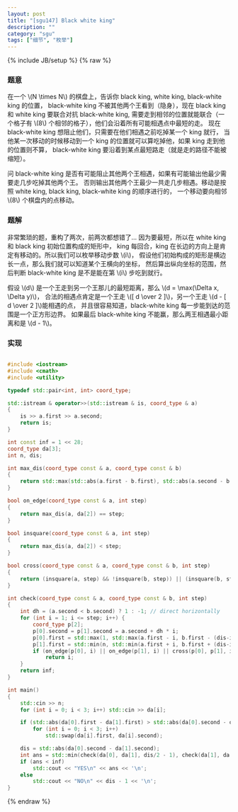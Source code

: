 ```yaml
---
layout: post
title: "[sgu147] Black white king"
description: ""
category: "sgu"
tags: ["细节", "枚举"]
---
```

{% include JB/setup %}
{% raw %}

### 题意

在一个 \\(N \times N\\) 的棋盘上，告诉你 black king, white king, black-white king 的位置，
black-white king 不被其他两个王看到（隐身），现在 black king 和 white king 要联合对抗 black-white king,
需要走到相邻的位置就能联合（一个格子有 \\(8\\) 个相邻的格子），他们会沿着所有可能相遇点中最短的走。
现在 black-white king 想阻止他们，只需要在他们相遇之前吃掉某一个 king 就行，
当他某一次移动的时候移动到一个 king 的位置就可以算吃掉他，如果 king 走到他的位置则不算，
black-white king 要沿着到某点最短路走（就是走的路径不能被缩短）。

问 black-white king 是否有可能阻止其他两个王相遇，如果有可能输出他最少需要走几步吃掉其他两个王。
否则输出其他两个王最少一共走几步相遇。移动是按照 white king, black king, black-white king 的顺序进行的，
一个移动要向相邻 \\(8\\) 个棋盘内的点移动。


### 题解

非常繁琐的题，重构了两次，前两次都想错了...
因为要最短，所以在 white king 和 black king 初始位置构成的矩形中，
king 每回合，king 在长边的方向上是肯定有移动的。所以我们可以枚举移动步数 \\(i\\)，
假设他们初始构成的矩形是横边长一点，那么我们就可以知道某个王横向的坐标，
然后算出纵向坐标的范围，然后判断 black-white king 是不是能在第 \\(i\\) 步吃到就行。

假设 \\(d\\) 是一个王走到另一个王那儿的最短距离，那么 \\(d = \max(\Delta x, \Delta y)\\)，
合法的相遇点肯定是一个王走 \\([ d \over 2 ]\\)，另一个王走 \\(d - [ d \over 2 ]\\)能相遇的点，
并且很容易知道，black-white king 每一步能到达的范围是一个正方形边界。
如果最后 black-white king 不能赢，那么两王相遇最小距离和是 \\(d - 1\\)。


### 实现

```cpp

#include <iostream>
#include <cmath>
#include <utility>

typedef std::pair<int, int> coord_type;

std::istream & operator>>(std::istream & is, coord_type & a)
{
	is >> a.first >> a.second;
	return is;
}

int const inf = 1 << 28;
coord_type da[3];
int n, dis;

int max_dis(coord_type const & a, coord_type const & b)
{
	return std::max(std::abs(a.first - b.first), std::abs(a.second - b.second));
}

bool on_edge(coord_type const & a, int step)
{
	return max_dis(a, da[2]) == step;
}

bool insquare(coord_type const & a, int step)
{
	return max_dis(a, da[2]) < step;
}

bool cross(coord_type const & a, coord_type const & b, int step)
{
	return (insquare(a, step) && !insquare(b, step)) || (insquare(b, step) && !insquare(a, step));
}

int check(coord_type const & a, coord_type const & b, int step)
{
	int dh = (a.second < b.second) ? 1 : -1; // direct horizontally
	for (int i = 1; i <= step; i++) {
		coord_type p[2];
		p[0].second = p[1].second = a.second + dh * i;
		p[0].first = std::max(1, std::max(a.first - i, b.first - (dis-i)));
		p[1].first = std::min(n, std::min(a.first + i, b.first + (dis-i)));
		if (on_edge(p[0], i) || on_edge(p[1], i) || cross(p[0], p[1], i))
			return i;
	}
	return inf;
}

int main()
{
	std::cin >> n;
	for (int i = 0; i < 3; i++) std::cin >> da[i];

	if (std::abs(da[0].first - da[1].first) > std::abs(da[0].second - da[1].second))
		for (int i = 0; i < 3; i++)
			std::swap(da[i].first, da[i].second);

	dis = std::abs(da[0].second - da[1].second);
	int ans = std::min(check(da[0], da[1], dis/2 - 1), check(da[1], da[0], dis/2 - 1));
	if (ans < inf)
		std::cout << "YES\n" << ans << '\n';
	else
		std::cout << "NO\n" << dis - 1 << '\n';
}

```

{% endraw %}

